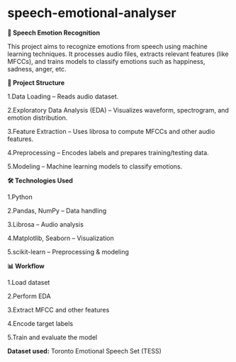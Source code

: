 # speech-emotional-analyser
**🎤 Speech Emotion Recognition**

This project aims to recognize emotions from speech using machine learning techniques.
It processes audio files, extracts relevant features (like MFCCs), and trains models to classify emotions such as happiness, sadness, anger, etc.

**📂 Project Structure**

1.Data Loading – Reads audio dataset.

2.Exploratory Data Analysis (EDA) – Visualizes waveform, spectrogram, and emotion distribution.

3.Feature Extraction – Uses librosa to compute MFCCs and other audio features.

4.Preprocessing – Encodes labels and prepares training/testing data.

5.Modeling – Machine learning models to classify emotions.

**🛠️ Technologies Used**

1.Python

2.Pandas, NumPy – Data handling

3.Librosa – Audio analysis

4.Matplotlib, Seaborn – Visualization

5.scikit-learn – Preprocessing & modeling

**📊 Workflow**

1.Load dataset

2.Perform EDA

3.Extract MFCC and other features

4.Encode target labels

5.Train and evaluate the model

**Dataset used:** Toronto Emotional Speech Set (TESS) 

